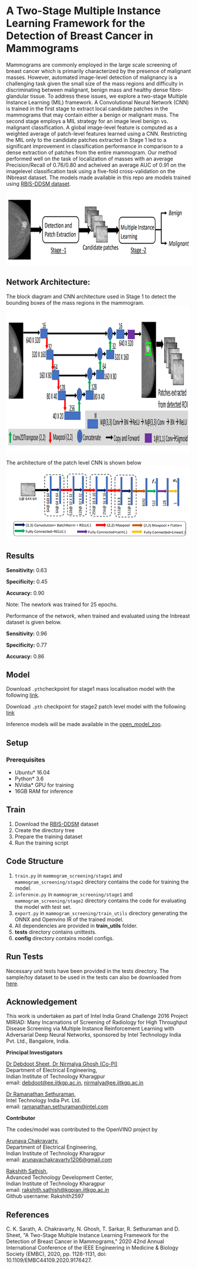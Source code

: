 # A Two-Stage Multiple Instance Learning Framework for the Detection of Breast Cancer in Mammograms

<div id="abs">

Mammograms are commonly employed in the large scale screening of breast cancer which is primarily characterized by the presence of malignant masses. However, automated image-level detection of malignancy is a challenging task given the small size of the mass regions and difficulty in discriminating between malignant, benign mass and healthy dense fibro-glandular tissue. To address these issues, we explore
a two-stage Multiple Instance Learning (MIL) framework. A Convolutional Neural Network (CNN) is trained in the first stage to extract local candidate patches in the mammograms that may contain either a benign or malignant mass. The second stage employs a MIL strategy for an image level benign vs. malignant classification. A global image-level feature is computed as a weighted average of patch-level features
learned using a CNN. Restricting the MIL only to the candidate
patches extracted in Stage 1 led to a significant improvement in classification performance in comparison to a dense extraction of patches from the entire mammogram. Our method performed well on the task of localization of masses with an average Precision/Recall of 0.76/0.80 and acheived an average AUC of 0.91 on the imagelevel classification task using a five-fold cross-validation on the INbreast dataset. The models made available in this repo are models trained using [RBIS-DDSM dataset](https://ieee-dataport.org/documents/re-curated-breast-imaging-subset-ddsm-dataset-rbis-ddsm).

<img src="./media/mil_pipeline.png" width="900" height="200">

## Network Architecture:

The block diagram and CNN architecture used in Stage 1 to detect the bounding boxes of the mass regions in the mammogram.
<img src="./media/mil_stage1_arch.png" width="500" height="400">

The architecture of the patch level CNN is shown below
</br>
<img src="./media/mil_stage2_arch.png" width="500" height="200">

## **Results**

**Sensitivity:** 0.63 

**Specificity:** 0.45

**Accuracy:** 0.90

Note: The newtork was trained for 25 epochs. 

Performance of the network, when trained and evaluated using the Inbreast dataset is given below.

**Sensitivity:** 0.96

**Specificity:** 0.77

**Accuracy:** 0.86


## **Model**

Download `.pth`checkpoint for stage1 mass localisation model with the following [link](http://miriad.digital-health.one/models/bmi5/checkpoint_stage1.zip).

Download `.pth` checkpoint for stage2 patch level model with the following [link](http://miriad.digital-health.one/models/bmi5/checkpoint_stage2.zip)

Inference models will be made available in the [open_model_zoo](https://github.com/openvinotoolkit/open_model_zoo/tree/master/models/public).


## **Setup**

### Prerequisites

* Ubuntu\* 16.04
* Python\* 3.6
* NVidia\* GPU for training
* 16GB RAM for inference

## **Train**

1. Download the [RBIS-DDSM](https://ieee-dataport.org/documents/re-curated-breast-imaging-subset-ddsm-dataset-rbis-ddsm) dataset
2. Create the directory tree
3. Prepare the training dataset
4. Run the training script

## **Code Structure**

1. `train.py` in `mammogram_screening/stage1` and `mammogram_screening/stage2` directory contains the code for training the model.
2. `inference.py` in `mammogram_screening/stage1` and `mammogram_screening/stage2` directory contains the code for evaluating the model with test set.
3. `export.py` in `mammogram_screening/train_utils` directory generating the ONNX and Openvino IR of the trained model.
4. All dependencies are provided in **train_utils** folder.
5. **tests** directory contains  unittests.
6. **config** directory contains model configs.

## **Run Tests**

Necessary unit tests have been provided in the tests directory. The sample/toy dataset to be used in the tests can also be downloaded from [here](http://miriad.digital-health.one/sample_data/bmi5/rbis_ddsm_sample.zip).

## **Acknowledgement**

This work is undertaken as part of Intel India Grand Challenge 2016 Project MIRIAD: Many Incarnations of Screening of Radiology for High Throughput Disease Screening via Multiple Instance Reinforcement Learning with Adversarial Deep Neural Networks, sponsored by Intel Technology India Pvt. Ltd., Bangalore, India.


**Principal Investigators**

<a href="https://www.linkedin.com/in/debdoot/">Dr Debdoot Sheet</a>,<a href="http://www.iitkgp.ac.in/department/EE/faculty/ee-nirmalya"> Dr Nirmalya Ghosh (Co-PI) </a></br>
Department of Electrical Engineering,</br>
Indian Institute of Technology Kharagpur</br>
email: debdoot@ee.iitkgp.ac.in, nirmalya@ee.iitkgp.ac.in

<a href="https://www.linkedin.com/in/ramanathan-sethuraman-27a12aba/">Dr Ramanathan Sethuraman</a>,</br>
Intel Technology India Pvt. Ltd.</br>
email: ramanathan.sethuraman@intel.com

**Contributor**

The codes/model was contributed to the OpenVINO project by

<a href="https://www.linkedin.com/in/arunava-chakravarty-b1736b158/">Arunava Chakravarty</a>, </br>
Department of Electrical Engineering, </br>
Indian Institute of Technology Kharagpur</br>
email: arunavachakravarty1206@gmail.com </br>

<a href="https://github.com/Rakshith2597"> Rakshith Sathish</a>,</br>
Advanced Technology Development Center,</br>
Indian Institute of Technology Kharagpur</br>
email: rakshith.sathish@kgpian.iitkgp.ac.in</br>
Github username: Rakshith2597

## **References**

C. K. Sarath, A. Chakravarty, N. Ghosh, T. Sarkar, R. Sethuraman and D. Sheet, "A Two-Stage Multiple Instance Learning Framework for the Detection of Breast Cancer in Mammograms," 2020 42nd Annual International Conference of the IEEE Engineering in Medicine & Biology Society (EMBC), 2020, pp. 1128-1131, doi: 10.1109/EMBC44109.2020.9176427.